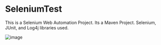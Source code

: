 # SeleniumTest

This is a Selenium Web Automation Project.
Its a Maven Project.
Selenium, JUnit, and Log4j libraries used.


![image](https://user-images.githubusercontent.com/75492072/115141945-b97c8600-a047-11eb-887b-c1923fbf38b9.png)
